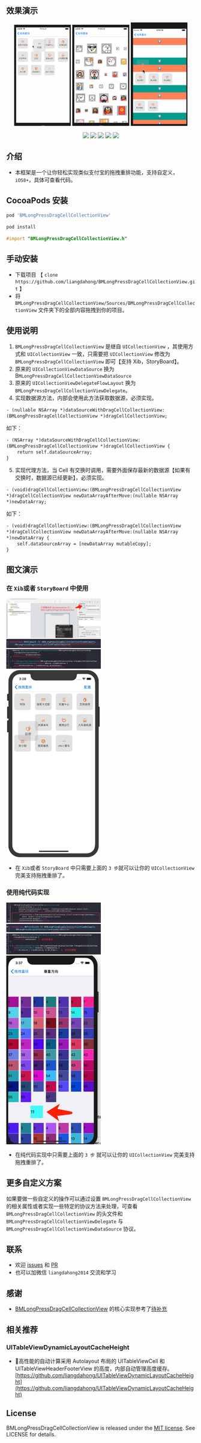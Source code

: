## 效果演示

<p align="center">
    <img  width="30%" src="Images/1.gif"/>
    <img  width="30%" src="Images/2.gif"/>
    <img  width="30%" src="Images/3.gif"/>
<p/>

<p align="center">
<a href="#"><img src="https://img.shields.io/badge/platform-iOS-red.svg"></a>
<a href="#"><img src="https://img.shields.io/badge/support-iOS%208%2B%20-blue.svg?style=flat"></a>
<a href="#"><img src="https://img.shields.io/cocoapods/v/BMLongPressDragCellCollectionView.svg"></a>
<a href="#"><img src="https://img.shields.io/badge/language-Objective--C-orange.svg"></a>
<a href="#"><img src="https://img.shields.io/badge/licenses-MIT-red.svg"></a>
</p>

## 介绍

- 本框架是一个让你轻松实现类似支付宝的拖拽重排功能，支持自定义，`iOS8+`，具体可查看代码。


##  CocoaPods 安装

```ruby
pod 'BMLongPressDragCellCollectionView'
```

```ruby
pod install
```

```objective-c
#import "BMLongPressDragCellCollectionView.h"
```

##  手动安装

- 下载项目 【 `clone https://github.com/liangdahong/BMLongPressDragCellCollectionView.git` 】
-  将 `BMLongPressDragCellCollectionView/Sources/BMLongPressDragCellCollectionView`  文件夹下的全部内容拖拽到你的项目。

## 使用说明

1. `BMLongPressDragCellCollectionView` 是继自 `UICollectionView` ，其使用方式和 `UICollectionView` 一致，只需要把 `UICollectionView` 修改为 `BMLongPressDragCellCollectionView` 即可【支持 Xib，StoryBoard】。
2. 原来的 `UICollectionViewDataSource` 换为 B`MLongPressDragCellCollectionViewDataSource` 
3. 原来的 `UICollectionViewDelegateFlowLayout` 换为 `BMLongPressDragCellCollectionViewDelegate`。
4. 实现数据源方法，内部会使用此方法获取数据源，必须实现。 

```
- (nullable NSArray *)dataSourceWithDragCellCollectionView:(BMLongPressDragCellCollectionView *)dragCellCollectionView;
```
如下：

```
- (NSArray *)dataSourceWithDragCellCollectionView:(BMLongPressDragCellCollectionView *)dragCellCollectionView {
    return self.dataSourceArray;
}
```

5. 实现代理方法，当 Cell 有交换时调用，需要外面保存最新的数据源【如果有交换时，数据源已经更新】，必须实现。

```
- (void)dragCellCollectionView:(BMLongPressDragCellCollectionView *)dragCellCollectionView newDataArrayAfterMove:(nullable NSArray *)newDataArray;
```
如下：

```
- (void)dragCellCollectionView:(BMLongPressDragCellCollectionView *)dragCellCollectionView newDataArrayAfterMove:(nullable NSArray *)newDataArray {
    self.dataSourceArray = [newDataArray mutableCopy];
}
```

## 图文演示

### 在 `Xib`或者 `StoryBoard` 中使用

<img  width="50%" src="Images/xib01.png"/>
<img  width="50%" src="Images/xib02.png"/>
<img  width="50%" src="Images/xib03.png"/>
<img  width="50%" src="Images/xib04.png"/>

- 在 `Xib`或者 `StoryBoard` 中只需要上面的 `3 步`就可以让你的 `UICollectionView` 完美支持拖拽重排了。

### 使用纯代码实现

<img  width="50%" src="Images/code01.png"/>
<img  width="50%" src="Images/code02.png"/>
<img  width="50%" src="Images/code03.png"/>
<img  width="50%" src="Images/code04.png"/>

- 在纯代码实现中只需要上面的 `3 步` 就可以让你的 `UICollectionView` 完美支持拖拽重排了。

## 更多自定义方案

如果要做一些自定义的操作可以通过设置 `BMLongPressDragCellCollectionView` 的相关属性或者实现一些特定的协议方法来处理，可查看 `BMLongPressDragCellCollectionView` 的头文件和 `BMLongPressDragCellCollectionViewDelegate` 与 `BMLongPressDragCellCollectionViewDataSource` 协议。

## 联系
- 欢迎 [issues](https://github.com/liangdahong/BMLongPressDragCellCollectionView/issues) 和 [PR](https://github.com/liangdahong/BMLongPressDragCellCollectionView/pulls)
- 也可以加微信 `liangdahong2014` 交流和学习

## 感谢

- [BMLongPressDragCellCollectionView](https://github.com/liangdahong/BMLongPressDragCellCollectionView) 的核心实现参考了[待补充]()

## 相关推荐

### UITableViewDynamicLayoutCacheHeight
- 🖖高性能的自动计算采用 Autolayout 布局的 UITableViewCell 和 UITableViewHeaderFooterView 的高度，内部自动管理高度缓存。
[https://github.com/liangdahong/UITableViewDynamicLayoutCacheHeight](https://github.com/liangdahong/UITableViewDynamicLayoutCacheHeight)

## License    

BMLongPressDragCellCollectionView is released under the [MIT license](LICENSE). See LICENSE for details.
